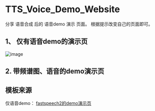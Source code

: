# TTS_Voice_Demo_Website
分享 语音合成 后的 语音demo  演示 页面。 根据提示改变自己的页面即可。

## 1、 仅有语音demo的演示页

![image](https://github.com/code-manba/TTS_Voice_Demo_Website/assets/57063392/c93e9789-432b-4047-b140-1fff9c9972d0)



## 2. 带频谱图、语音的demo演示页


## 模板来源

仅语音demo： [fastspeech2的demo演示页](https://speechresearch.github.io/fastspeech2/)
